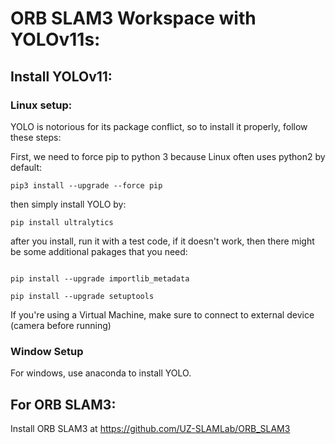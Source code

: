 # ORB SLAM3 Workspace with YOLOv11s:

## Install YOLOv11:

### Linux setup:

YOLO is notorious for its package conflict, so to install it properly, follow these steps: 

<p>First, we need to force pip to python 3 because Linux often uses python2 by default:</p>

```
pip3 install --upgrade --force pip
```

<p>then simply install YOLO by:</p>

```
pip install ultralytics
```

<p>after you install, run it with a test code, if it doesn't work, then there might be some additional pakages that you need:</p>


```

pip install --upgrade importlib_metadata

pip install --upgrade setuptools
```

<p>If you're using a Virtual Machine, make sure to connect to external device (camera before running)</p>

### Window Setup

<p>For windows, use anaconda to install YOLO.</p>


## For ORB SLAM3:

<p>Install ORB SLAM3 at <a href="https://github.com/UZ-SLAMLab/ORB_SLAM3">https://github.com/UZ-SLAMLab/ORB_SLAM3</a> </p>
